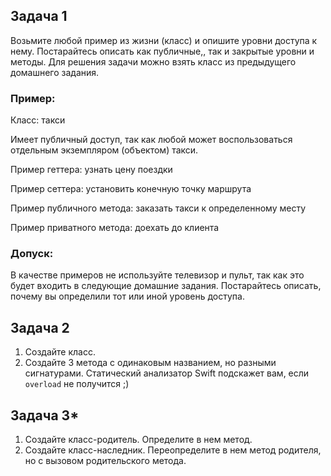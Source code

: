 ## Задача 1

Возьмите любой пример из жизни (класс) и опишите уровни доступа к нему. Постарайтесь описать как публичные,, так и закрытые уровни и методы. 
Для решения задачи можно взять класс из предыдущего домашнего задания.

### Пример:

Класс: такси

Имеет публичный доступ, так как любой может воспользоваться отдельным экземпляром (объектом) такси.

Пример геттера: узнать цену поездки

Пример сеттера: установить конечную точку маршрута

Пример публичного метода: заказать такси к определенному месту

Пример приватного метода: доехать до клиента

### Допуск:

В качестве примеров не используйте телевизор и пульт, так как это будет входить в следующие домашние задания.
Постарайтесь описать, почему вы определили тот или иной уровень доступа.

## Задача 2

1. Создайте класс.
2. Создайте 3 метода с одинаковым названием, но разными сигнатурами. Статический анализатор Swift подскажет вам, если `overload` не получится ;) 

## Задача 3*

1. Создайте класс-родитель. Определите в нем метод.
2. Создайте класс-наследник. Переопределите в нем метод родителя, но с вызовом родительского метода. 

